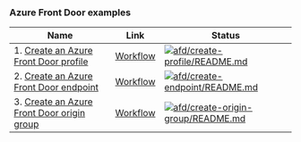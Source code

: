 ### Azure Front Door examples

| Name | Link | Status |
| ---- | ---- | ------ |
| 1. [Create an Azure Front Door profile](create-profile/README.md) | [Workflow](../.github/workflows/afd_create-profile_README_md.yml) | [![afd/create-profile/README.md](https://github.com/Azure-Samples/java-on-azure-examples/actions/workflows/afd_create-profile_README_md.yml/badge.svg)](https://github.com/Azure-Samples/java-on-azure-examples/actions/workflows/afd_create-profile_README_md.yml) |
| 2. [Create an Azure Front Door endpoint](create-endpoint/README.md) | [Workflow](../.github/workflows/afd_create-endpoint_README_md.yml) | [![afd/create-endpoint/README.md](https://github.com/Azure-Samples/java-on-azure-examples/actions/workflows/afd_create-endpoint_README_md.yml/badge.svg)](https://github.com/Azure-Samples/java-on-azure-examples/actions/workflows/afd_create-endpoint_README_md.yml) |
| 3. [Create an Azure Front Door origin group](create-origin-group/README.md) | [Workflow](../.github/workflows/afd_create-origin-group_README_md.yml) | [![afd/create-origin-group/README.md](https://github.com/Azure-Samples/java-on-azure-examples/actions/workflows/afd_create-origin-group_README_md.yml/badge.svg)](https://github.com/Azure-Samples/java-on-azure-examples/actions/workflows/afd_create-origin-group_README_md.yml) |

<!-- workflow.run() 

  exit 0
  
  -->

